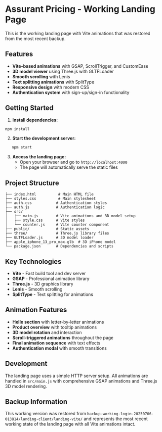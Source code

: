 # Assurant Pricing - Working Landing Page

This is the working landing page with Vite animations that was restored from the most recent backup.

## Features

- **Vite-based animations** with GSAP, ScrollTrigger, and CustomEase
- **3D model viewer** using Three.js with GLTFLoader
- **Smooth scrolling** with Lenis
- **Text splitting animations** with SplitType
- **Responsive design** with modern CSS
- **Authentication system** with sign-up/sign-in functionality

## Getting Started

1. **Install dependencies:**
```bash
npm install
```

2. **Start the development server:**
```bash
   npm start
   ```

3. **Access the landing page:**
   - Open your browser and go to `http://localhost:4000`
   - The page will automatically serve the static files

## Project Structure

```
├── index.html          # Main HTML file
├── styles.css          # Main stylesheet
├── auth.css           # Authentication styles
├── auth.js            # Authentication logic
├── src/
│   ├── main.js        # Vite animations and 3D model setup
│   ├── style.css      # Vite styles
│   └── counter.js     # Vite counter component
├── public/            # Static assets
├── three/             # Three.js library files
├── GLTFLoader.js      # 3D model loader
├── apple_iphone_13_pro_max.glb  # 3D iPhone model
└── package.json       # Dependencies and scripts
```

## Key Technologies

- **Vite** - Fast build tool and dev server
- **GSAP** - Professional animation library
- **Three.js** - 3D graphics library
- **Lenis** - Smooth scrolling
- **SplitType** - Text splitting for animations

## Animation Features

- **Hello section** with letter-by-letter animations
- **Product overview** with tooltip animations
- **3D model rotation** and interaction
- **Scroll-triggered animations** throughout the page
- **Final animation sequence** with text effects
- **Authentication modal** with smooth transitions

## Development

The landing page uses a simple HTTP server setup. All animations are handled in `src/main.js` with comprehensive GSAP animations and Three.js 3D model rendering.

## Backup Information

This working version was restored from `backup-working-login-20250706-013814/landing-client/landing-vite/` and represents the most recent working state of the landing page with all Vite animations intact. 